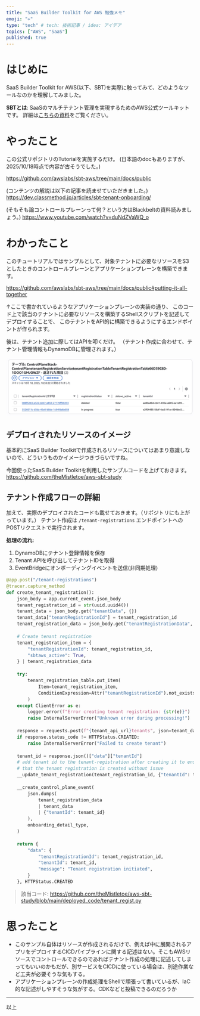 ```yaml
---
title: "SaaS Builder Toolkit for AWS 勉強メモ"
emoji: "✈️"
type: "tech" # tech: 技術記事 / idea: アイデア
topics: ["AWS", "SaaS"]
published: true
---
```



# はじめに

SaaS Builder Toolkit for AWS(以下、SBT)を実際に触ってみて、どのようなツールなのかを理解してみました。

**SBTとは**: SaaSのマルチテナント管理を実現するためのAWS公式ツールキットです。
詳細は[こちらの資料](https://pages.awscloud.com/rs/112-TZM-766/images/SaaS_Builder_Toolkit_for_AWS_%E3%81%A6%E3%82%99_SaaS_%E3%83%98%E3%82%99%E3%82%B9%E3%83%88%E3%83%95%E3%82%9A%E3%83%A9%E3%82%AF%E3%83%86%E3%82%A3%E3%82%B9%E3%81%AE%E5%AE%9F%E8%A3%85%E3%82%92%E5%8A%A0%E9%80%9F%E3%81%99%E3%82%8B.pdf)をご覧ください。



# やったこと

この公式リポジトリのTutorialを実施するだけ。
(日本語のdocもありますが、2025/10/18時点で内容が古そうでした。)

https://github.com/awslabs/sbt-aws/tree/main/docs/public

(コンテンツの解説は以下の記事を読ませていただきました。)
https://dev.classmethod.jp/articles/sbt-tenant-onboarding/

(そもそも論コントロールプレーンって何？という方はBlackbeltの資料読みましょう。)
https://www.youtube.com/watch?v=duNdZVaWQ_o


# わかったこと

このチュートリアルではサンプルとして、対象テナントに必要なリソースをS3としたときのコントロールプレーンとアプリケーションプレーンを構築できます。



https://github.com/awslabs/sbt-aws/tree/main/docs/public#putting-it-all-together

↑ここで書かれているようなアプリケーションプレーンの実装の通り、
このコード上で該当のテナントに必要なリソースを構築するShellスクリプトを記述してデプロイすることで、
このテナントをAPI的に構築できるようにするエンドポイントが作られます。

後は、テナント追加に際してはAPIを叩くだけ。
（テナント作成に合わせて、テナント管理情報もDynamoDBに管理されます。）


![sbtで作成されるDynamoDBのテナント管理リソース](/images/sbt/sbt2.jpg)


## デプロイされたリソースのイメージ

基本的にSaaS Builder Toolkitで作成されるリソースについてはあまり意識しないので、どういうものかイメージつきづらいですね。

今回使ったSaaS Builder Toolkitを利用したサンプルコードを上げておきます。
https://github.com/theMistletoe/aws-sbt-study


## テナント作成フローの詳細



加えて、実際のデプロイされたコードも載せておきます。（リポジトリにも上がっています。）
テナント作成は `/tenant-registrations` エンドポイントへのPOSTリクエストで実行されます。

**処理の流れ:**
1. DynamoDBにテナント登録情報を保存
2. Tenant APIを呼び出してテナントIDを取得
3. EventBridgeにオンボーディングイベントを送信(非同期処理)

```python:tenant_regist.py
@app.post("/tenant-registrations")
@tracer.capture_method
def create_tenant_registration():
    json_body = app.current_event.json_body
    tenant_registration_id = str(uuid.uuid4())
    tenant_data = json_body.get("tenantData", {})
    tenant_data["tenantRegistrationId"] = tenant_registration_id
    tenant_registration_data = json_body.get("tenantRegistrationData", {})

    # Create tenant registration
    tenant_registration_item = {
        "tenantRegistrationId": tenant_registration_id,
        "sbtaws_active": True,
    } | tenant_registration_data

    try:
        tenant_registration_table.put_item(
            Item=tenant_registration_item,
            ConditionExpression=Attr("tenantRegistrationId").not_exists(),
        )
    except ClientError as e:
        logger.error(f"Error creating tenant registration: {str(e)}")
        raise InternalServerError("Unknown error during processing!")

    response = requests.post(f"{tenant_api_url}tenants", json=tenant_data, auth=auth)
    if response.status_code != HTTPStatus.CREATED:
        raise InternalServerError("Failed to create tenant")

    tenant_id = response.json()["data"]["tenantId"]
    # add tenant id to the tenant-registration after creating it to ensure
    # that the tenant registration is created without issue
    __update_tenant_registration(tenant_registration_id, {"tenantId": tenant_id})

    __create_control_plane_event(
        json.dumps(
            tenant_registration_data
            | tenant_data
            | {"tenantId": tenant_id}
        ),
        onboarding_detail_type,
    )

    return {
        "data": {
            "tenantRegistrationId": tenant_registration_id,
            "tenantId": tenant_id,
            "message": "Tenant registration initiated",
        }
    }, HTTPStatus.CREATED
```

> 該当コード: https://github.com/theMistletoe/aws-sbt-study/blob/main/deployed_code/tenant_regist.py



# 思ったこと

- このサンプル自体はリソースが作成されるだけで、例えば中に展開されるアプリをデプロイするCICDパイプラインに関する記述はない。そこもAWSリソースでコントロールできるのであればテナント作成の処理に記述してしまってもいいのかもだが、別サービスをCICDに使っている場合は、別途作業など工夫が必要そうな気もする。
- アプリケーションプレーンの作成処理をShellで頑張って書いているが、IaC的な記述がしやすそうな気がする。CDKなどと投稿できるのだろうか


----


以上





